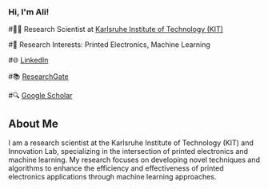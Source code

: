 ### Hi, I'm Ali!
#👨‍💼 Research Scientist at [Karlsruhe Institute of Technology (KIT)](https://www.kit.edu)

#🔬 Research Interests: Printed Electronics, Machine Learning

#🌐 [LinkedIn]([https://www.linkedin.com/in/your-linkedin-profile](https://www.linkedin.com/in/alivtunc/))

#📚 [ResearchGate]([https://www.researchgate.net/profile/your-profile](https://www.researchgate.net/profile/Ali-Tunc-10))

#🔍 [Google Scholar]([https://scholar.google.com/citations?user=your-profile](https://scholar.google.com/citations?user=PGZmQA0AAAAJ&hl=tr))

## About Me
I am a research scientist at the Karlsruhe Institute of Technology (KIT) and Innovation Lab, specializing in the intersection of printed electronics and machine learning. My research focuses on developing novel techniques and algorithms to enhance the efficiency and effectiveness of printed electronics applications through machine learning approaches.
